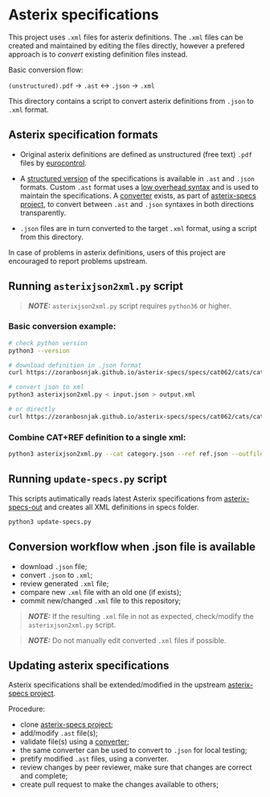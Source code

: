 # Asterix specifications

[eurocontrol]: http://www.eurocontrol.int/services/asterix
[converter]: https://zoranbosnjak.github.io/asterix-specs/bin/converter-static
[asterix-specs]: https://github.com/zoranbosnjak/asterix-specs
[asterix-specs-out]: https://zoranbosnjak.github.io/asterix-specs/
[syntax]: https://zoranbosnjak.github.io/asterix-specs/syntax.html

This project uses `.xml` files for asterix definitions. The `.xml` files
can be created and maintained by editing the files directly, however a
prefered approach is to *convert* existing definition files instead.

Basic conversion flow:

`(unstructured).pdf` &rarr; `.ast` &harr; `.json` &rarr; `.xml`

This directory contains a script to convert asterix definitions
from `.json` to `.xml` format.

## Asterix specification formats

* Original asterix definitions are defined as unstructured (free text)
`.pdf` files by [eurocontrol][eurocontrol].

* A [structured version][asterix-specs-out] of the specifications is available
in `.ast` and `.json` formats. Custom `.ast` format uses a [low overhead
syntax][syntax] and is used to maintain the specifications.
A [converter][converter] exists, as part of
[asterix-specs project][asterix-specs], to convert between
`.ast` and `.json` syntaxes in both directions transparently.

* `.json` files are in turn converted to the target `.xml` format,
using a script from this directory.

In case of problems in asterix definitions, users of this project are
encouraged to report problems upstream.

## Running `asterixjson2xml.py` script

> **_NOTE:_** `asterixjson2xml.py` script requires `python36` or higher.

### Basic conversion example:

```bash
# check python version
python3 --version

# download definition in .json format
curl https://zoranbosnjak.github.io/asterix-specs/specs/cat062/cats/cat1.18/definition.json > input.json

# convert json to xml
python3 asterixjson2xml.py < input.json > output.xml

# or directly
curl https://zoranbosnjak.github.io/asterix-specs/specs/cat062/cats/cat1.18/definition.json | python3 asterixjson2xml.py
```

### Combine CAT+REF definition to a single xml:

```bash
python3 asterixjson2xml.py --cat category.json --ref ref.json --outfile out.xml
```
## Running `update-specs.py` script
This scripts autimatically reads latest Asterix specifications from
[asterix-specs-out] and creates all XML definitions in specs folder.

```bash
python3 update-specs.py
```

## Conversion workflow when .json file is available

- download `.json` file;
- convert `.json` to `.xml`;
- review generated `.xml` file;
- compare new `.xml` file with an old one (if exists);
- commit new/changed `.xml` file to this repository;

> **_NOTE:_** If the resulting `.xml` file in not as expected, check/modify
the `asterixjson2xml.py` script.

> **_NOTE:_** Do not manually edit converted `.xml` files if possible.

## Updating asterix specifications

Asterix specifications shall be extended/modified in the upstream
[asterix-specs project][asterix-specs].

Procedure:

- clone [asterix-specs project][asterix-specs];
- add/modify `.ast` file(s);
- validate file(s) using a [converter][converter];
- the same converter can be used to convert to `.json` for local testing;
- pretify modified `.ast` files, using a converter.
- review changes by peer reviewer, make sure that changes are correct and complete;
- create pull request to make the changes available to others;

